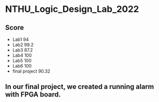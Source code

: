 # NTHU_Logic_Design_Lab_2022
## Score
- Lab1 94
- Lab2 99.2
- Lab3 87.2
- Lab4 100
- Lab5 100
- Lab6 100
- final project 90.32
## In our final project, we created a running alarm with FPGA board.
